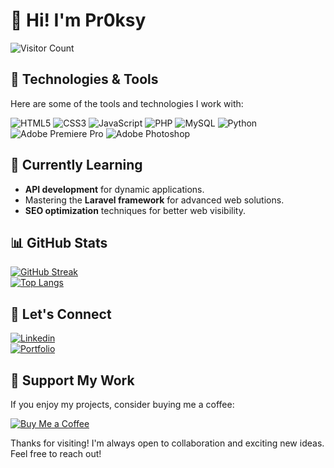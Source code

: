 # 👋 Hi! I'm Pr0ksy
![Visitor Count](https://komarev.com/ghpvc/?username=Pr0ksy&style=flat-square&color=blue)


## 🌟 Technologies & Tools

Here are some of the tools and technologies I work with:

![HTML5](https://img.shields.io/badge/HTML5-%23E34F26.svg?style=for-the-badge&logo=html5&logoColor=white)
![CSS3](https://img.shields.io/badge/CSS3-%231572B6.svg?style=for-the-badge&logo=css3&logoColor=white)
![JavaScript](https://img.shields.io/badge/JavaScript-%23F7DF1E.svg?style=for-the-badge&logo=javascript&logoColor=black)
![PHP](https://img.shields.io/badge/PHP-%23777BB4.svg?style=for-the-badge&logo=php&logoColor=white)
![MySQL](https://img.shields.io/badge/MySQL-%234479A1.svg?style=for-the-badge&logo=mysql&logoColor=white)
![Python](https://img.shields.io/badge/Python-%23000000.svg?style=for-the-badge&logo=python&logoColor=white)
![Adobe Premiere Pro](https://img.shields.io/badge/Adobe%20Premiere%20Pro-%23000000.svg?style=for-the-badge&logo=adobepremierepro&logoColor=white)
![Adobe Photoshop](https://img.shields.io/badge/Adobe%20Photoshop-%23005AAB.svg?style=for-the-badge&logo=adobephotoshop&logoColor=white)




## 🌱 Currently Learning

- **API development** for dynamic applications.  
- Mastering the **Laravel framework** for advanced web solutions.  
- **SEO optimization** techniques for better web visibility.  



## 📊 GitHub Stats
[![GitHub Streak](https://github-readme-streak-stats.herokuapp.com/?user=Pr0ksy&theme=dark)](https://git.io/streak-stats)  
[![Top Langs](https://github-readme-stats.vercel.app/api/top-langs/?username=Pr0ksy&layout=compact&theme=dark)](https://github.com/anuraghazra/github-readme-stats)  



## 🤝 Let's Connect

[![Linkedin](https://img.shields.io/badge/LinkedIn-blue?style=for-the-badge&logo=linkedin)](https://linkedin.com/in/jovan-prodanić-89076b24a/)  
[![Portfolio](https://img.shields.io/badge/Portfolio-black?style=for-the-badge&logo=github)](https://github.com/Pr0ksy)



## 💖 Support My Work

If you enjoy my projects, consider buying me a coffee:

[![Buy Me a Coffee](https://img.shields.io/badge/-Buy%20Me%20a%20Coffee-orange?style=for-the-badge&logo=buymeacoffee&logoColor=white)](https://buymeacoffee.com/prodanicc)



 Thanks for visiting! I'm always open to collaboration and exciting new ideas. Feel free to reach out! 

